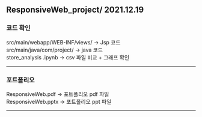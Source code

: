## ResponsiveWeb_project/ 2021.12.19 

### 코드 확인
src/main/webapp/WEB-INF/views/ -> Jsp 코드    
src/main/java/com/project/ -> java 코드   
store_analysis .ipynb -> csv 파일 비교 + 그래프 확인  
***
### 포트폴리오
ResponsiveWeb.pdf ->  포트폴리오 pdf 파일  
ResponsiveWeb.pptx -> 포트폴리오 ppt 파일
***
